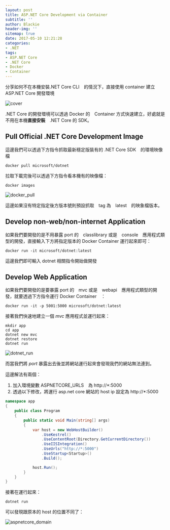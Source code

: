 ```yaml
---
layout: post
title: ASP.NET Core Development via Container
subtitle: ''
author: Blackie
header-img: ''
sitemap: true
date: 2017-05-10 12:21:28
categories:
- .NET
tags: 
- ASP.NET Core
- .NET Core
- Docker
- Container
---
```


分享如何不在本機安裝.NET Core CLI　的情況下，直接使用 container 建立 ASP.NET Core 開發環境

<!-- More -->

![cover](cover.png)

.NET Core 的開發環境可以透過 Docker 的　Container 方式快速建立，好處就是不用在本機**直接安裝**　.NET Core 的 SDK。

## Pull Official .NET Core Development Image ##

這邊我們可以透過下方指令抓取最新穩定版裝有的 .NET Core SDK　的環境映像檔

    docker pull microsoft/dotnet

拉取下載完後可以透過下方指令看本機有的映像檔：

    docker images

![docker_pull](docker_pull.png)

這邊如果沒有特定指定後方版本號則預設抓取　tag 為　latest　的映象檔版本。

## Develop non-web/non-internet Application ##

如果我們要開發的是不用暴露 port 的　classlibrary 或是　console　應用程式類型的開發，直接輸入下方將指定版本的 Docker Container 運行起來即可：

    docker run -it microsoft/dotnet:latest

這邊我們即可輸入 dotnet 相關指令開始做開發

## Develop Web Application ##

如果我們要開發的是要暴露 port 的　mvc 或是　webapi　應用程式類型的開發，就要透過下方指令運行 Docker Container　：

    docker run -it -p 5001:5000 microsoft/dotnet:latest

接著我們快速地建立一個 *mvc* 應用程式並運行起來：

    mkdir app
    cd app
    dotnet new mvc
    dotnet restore
    dotnet run

![dotnet_run](dotnet_run.png)

而當我們將 *port* 暴露出去後並將網站運行起來會發現我們的網站無法連到。

這邊解法有兩個：

1. 加入環境變數 ASPNETCORE_URLS　為 http://*:5000
2. 透過以下修改，將運行 asp.net core 網站的 host ip 設定為 http://*:5000 

```Program.cs
namespace app
{
    public class Program
    {
        public static void Main(string[] args)
        {
            var host = new WebHostBuilder()
                .UseKestrel()
                .UseContentRoot(Directory.GetCurrentDirectory())
                .UseIISIntegration()
                .UseUrls("http://*:5000")
                .UseStartup<Startup>()
                .Build();

            host.Run();
        }
    }
}
```

接著在運行起來：

    dotnet run

可以發現跟原本的 host 的位置不同了：

![aspnetcore_domain](aspnetcore_domain.png)